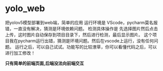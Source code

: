 # yolo_web
把yolov5模型部署到web端，简单的应用
运行环境是 VScode，pycharm莫名报错，一直没有解决，猜测是环境依赖问题。
检测具体操作是
先选择图片然后点击上传，这时图片自动保存到项目目录下，然后进行检测，最后显示图片。
这个项目我在pycharm运行出错，猜测是环境问题。然后在vscode上运行，没有任何问题。
运行之后，可以自己试试。功能写的比较潦草，你可以看懂代码之后，可以进行加工修改！

**只有简单的前端页面,后端没法向前端交互**
